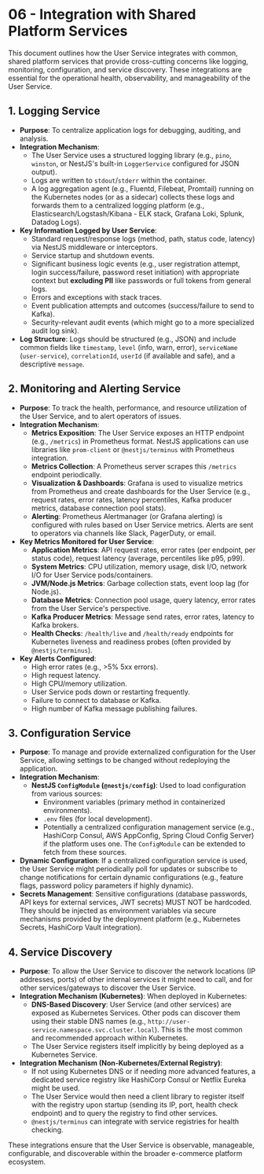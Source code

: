 # 06 - Integration with Shared Platform Services

This document outlines how the User Service integrates with common, shared platform services that provide cross-cutting concerns like logging, monitoring, configuration, and service discovery. These integrations are essential for the operational health, observability, and manageability of the User Service.

## 1. Logging Service

*   **Purpose**: To centralize application logs for debugging, auditing, and analysis.
*   **Integration Mechanism**:
    *   The User Service uses a structured logging library (e.g., `pino`, `winston`, or NestJS's built-in `LoggerService` configured for JSON output).
    *   Logs are written to `stdout`/`stderr` within the container.
    *   A log aggregation agent (e.g., Fluentd, Filebeat, Promtail) running on the Kubernetes nodes (or as a sidecar) collects these logs and forwards them to a centralized logging platform (e.g., Elasticsearch/Logstash/Kibana - ELK stack, Grafana Loki, Splunk, Datadog Logs).
*   **Key Information Logged by User Service**:
    *   Standard request/response logs (method, path, status code, latency) via NestJS middleware or interceptors.
    *   Service startup and shutdown events.
    *   Significant business logic events (e.g., user registration attempt, login success/failure, password reset initiation) with appropriate context but **excluding PII** like passwords or full tokens from general logs.
    *   Errors and exceptions with stack traces.
    *   Event publication attempts and outcomes (success/failure to send to Kafka).
    *   Security-relevant audit events (which might go to a more specialized audit log sink).
*   **Log Structure**: Logs should be structured (e.g., JSON) and include common fields like `timestamp`, `level` (info, warn, error), `serviceName` (`user-service`), `correlationId`, `userId` (if available and safe), and a descriptive `message`.

## 2. Monitoring and Alerting Service

*   **Purpose**: To track the health, performance, and resource utilization of the User Service, and to alert operators of issues.
*   **Integration Mechanism**:
    *   **Metrics Exposition**: The User Service exposes an HTTP endpoint (e.g., `/metrics`) in Prometheus format. NestJS applications can use libraries like `prom-client` or `@nestjs/terminus` with Prometheus integration.
    *   **Metrics Collection**: A Prometheus server scrapes this `/metrics` endpoint periodically.
    *   **Visualization & Dashboards**: Grafana is used to visualize metrics from Prometheus and create dashboards for the User Service (e.g., request rates, error rates, latency percentiles, Kafka producer metrics, database connection pool stats).
    *   **Alerting**: Prometheus Alertmanager (or Grafana alerting) is configured with rules based on User Service metrics. Alerts are sent to operators via channels like Slack, PagerDuty, or email.
*   **Key Metrics Monitored for User Service**:
    *   **Application Metrics**: API request rates, error rates (per endpoint, per status code), request latency (average, percentiles like p95, p99).
    *   **System Metrics**: CPU utilization, memory usage, disk I/O, network I/O for User Service pods/containers.
    *   **JVM/Node.js Metrics**: Garbage collection stats, event loop lag (for Node.js).
    *   **Database Metrics**: Connection pool usage, query latency, error rates from the User Service's perspective.
    *   **Kafka Producer Metrics**: Message send rates, error rates, latency to Kafka brokers.
    *   **Health Checks**: `/health/live` and `/health/ready` endpoints for Kubernetes liveness and readiness probes (often provided by `@nestjs/terminus`).
*   **Key Alerts Configured**:
    *   High error rates (e.g., >5% 5xx errors).
    *   High request latency.
    *   High CPU/memory utilization.
    *   User Service pods down or restarting frequently.
    *   Failure to connect to database or Kafka.
    *   High number of Kafka message publishing failures.

## 3. Configuration Service

*   **Purpose**: To manage and provide externalized configuration for the User Service, allowing settings to be changed without redeploying the application.
*   **Integration Mechanism**:
    *   **NestJS `ConfigModule` (`@nestjs/config`)**: Used to load configuration from various sources:
        *   Environment variables (primary method in containerized environments).
        *   `.env` files (for local development).
        *   Potentially a centralized configuration management service (e.g., HashiCorp Consul, AWS AppConfig, Spring Cloud Config Server) if the platform uses one. The `ConfigModule` can be extended to fetch from these sources.
*   **Dynamic Configuration**: If a centralized configuration service is used, the User Service might periodically poll for updates or subscribe to change notifications for certain dynamic configurations (e.g., feature flags, password policy parameters if highly dynamic).
*   **Secrets Management**: Sensitive configurations (database passwords, API keys for external services, JWT secrets) MUST NOT be hardcoded. They should be injected as environment variables via secure mechanisms provided by the deployment platform (e.g., Kubernetes Secrets, HashiCorp Vault integration).

## 4. Service Discovery

*   **Purpose**: To allow the User Service to discover the network locations (IP addresses, ports) of other internal services it might need to call, and for other services/gateways to discover the User Service.
*   **Integration Mechanism (Kubernetes)**: When deployed in Kubernetes:
    *   **DNS-Based Discovery**: User Service (and other services) are exposed as Kubernetes Services. Other pods can discover them using their stable DNS names (e.g., `http://user-service.namespace.svc.cluster.local`). This is the most common and recommended approach within Kubernetes.
    *   The User Service registers itself implicitly by being deployed as a Kubernetes Service.
*   **Integration Mechanism (Non-Kubernetes/External Registry)**:
    *   If not using Kubernetes DNS or if needing more advanced features, a dedicated service registry like HashiCorp Consul or Netflix Eureka might be used.
    *   The User Service would then need a client library to register itself with the registry upon startup (sending its IP, port, health check endpoint) and to query the registry to find other services.
    *   `@nestjs/terminus` can integrate with service registries for health checking.

These integrations ensure that the User Service is observable, manageable, configurable, and discoverable within the broader e-commerce platform ecosystem.
